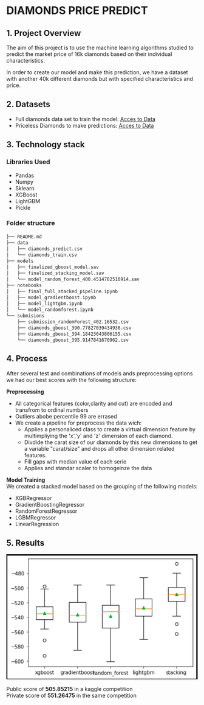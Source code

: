 # DIAMONDS PRICE PREDICT

## 1. Project Overview

The aim of this project is to use the machine learning algorithms studied to predict the market price of 16k diamonds based on their individual characteristics.

In order to create our model and make this prediction, we have a dataset with another 40k different diamonds but with specified characteristics and price.

## 2. Datasets

- Full diamonds data set to train the model: [Acces to Data](data/diamonds_train.csv)
- Priceless Diamonds to make predictions: [Acces to Data](data/diamonds_predict.csv)

## 3. Technology stack
### Libraries Used
 - Pandas
 - Numpy
 - Sklearn
 - XGBoost
 - LightGBM
 - Pickle

### Folder structure
```
├── README.md
├── data
│   ├── diamonds_predict.csv
│   └── diamonds_train.csv
├── models
│   ├── finalized_gboost_model.sav
│   ├── finalized_stacking_model.sav
│   └── model_random_forest_400.4514702510914.sav
├── notebooks
│   ├── final_full_stacked_pipeline.ipynb
│   ├── model_gradientboost.ipynb
│   ├── model_lightgbm.ipynb
│   └── model_randomforest.ipynb
└── submisions
    ├── submission_randomForest_402.16532.csv
    ├── diamonds_gboost_390.77827039434936.csv
    ├── diamonds_gboost_394.18423043806155.csv
    └── diamonds_gboost_395.9147841670962.csv
```
## 4. Process

After several test and combinations of models ands preprocessing options we had our best scores with the following structure:

**Preprocessing**
- All categorical features (color,clarity and cut) are encoded and transfrom to ordinal numbers
- Outliers abobe percentile 99 are errased
- We create a pipeline for preprocess the data wich:
    - Applies a personaliced class to create a virtual dimension feature by multimpliying the 'x','y' and 'z' dimension of each diamond.
    - Divdide the carat size of our diamonds by this new dimensions to get a variable "carat/size" and drops all other dimension related features.
    - Fill gaps with median value of each serie
    - Applies and standar scaler to homogeinze the data

**Model Training**   
We created a stacked model based on the grouping of the following models:
- XGBRegressor
- GradientBoostingRegressor
- RandomForestRegressor
- LGBMRegressor
- LinearRegression

## 5. Results
<p align="center">
  <img src="./images/model_comparation.png" width="600" title="hover text">
</p>

Public score of **505.85215** in a kaggle competition       
Private score of **551.26475** in the same competition

